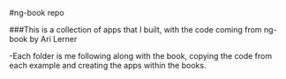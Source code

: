 #ng-book repo

###This is a collection of apps that I built, with the code coming from ng-book by Ari Lerner

-Each folder is me following along with the book, copying the code from each example and creating the apps within the books. 
